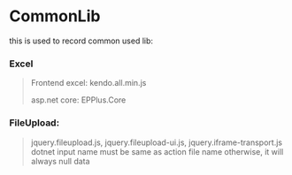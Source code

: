 # CommonLib

this is used to record common used lib:

### Excel
> Frontend excel:
> kendo.all.min.js
>
> asp.net core:
> EPPlus.Core
>
### FileUpload:
> jquery.fileupload.js, jquery.fileupload-ui.js, jquery.iframe-transport.js   
> dotnet input name must be same as action file name otherwise, it will always null data
